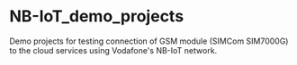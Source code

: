 # NB-IoT_demo_projects
Demo projects for testing connection of GSM module (SIMCom SIM7000G) to the cloud services using Vodafone's NB-IoT network.
